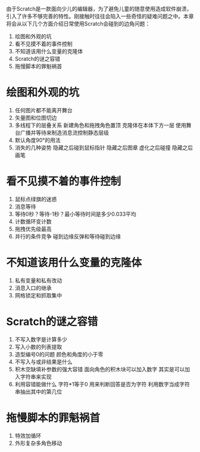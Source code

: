 由于Scratch是一款面向少儿的编辑器，为了避免儿童的随意使用造成软件崩溃，引入了许多不够完善的特性。刚接触时往往会陷入一些奇怪的疑难问题之中。本章将会从以下几个方面介绍日常使用Scratch会碰到的边角问题：

1. 绘图和外观的坑
2. 看不见摸不着的事件控制
3. 不知道该用什么变量的克隆体
4. Scratch的谜之容错
5. 拖慢脚本的罪魁祸首

# 绘图和外观的坑

1. 任何图片都不能离开舞台
2. 矢量图和位图切边
3. 多线程下的层叠关系 新建角色和拖拽角色置顶 克隆体在本体下方一层 使用舞台广播并等待来制造消息流控制静态层级
4. 默认角度90°的用法
5. 消失的几种姿势 隐藏之后碰到鼠标指针 隐藏之后图章 虚化之后碰撞 隐藏之后画笔


# 看不见摸不着的事件控制

1. 鼠标点绿旗的迷惑
2. 消息等待
3. 等待0秒？等待-1秒？最小等待时间是多少0.033平均
4. 计数循环变计数
5. 拖拽优先级最高
6. 并行的条件竞争 碰到边缘反弹和等待碰到边缘


# 不知道该用什么变量的克隆体

1. 私有变量和私有改动
2. 消息入口的继承
3. 网格锁定和抓取集中



# Scratch的谜之容错

1. 不写入数字是计算多少
2. 写入小数的列表提取
3. 造型编号0的问题 颜色和角度的小于零
2. 不写入与或非结果是什么
4. 积木空缺填补参数的强大容错 面向角色的积木块可以加入数字 其实是可以加入字符串来实现
3. 利用容错能做什么 字符*1等于0 用来判断回答是否为字符 利用数字当成字符串抽出其中的第几位


# 拖慢脚本的罪魁祸首

1. 特效加循环
2. 外形复杂多角色移动






